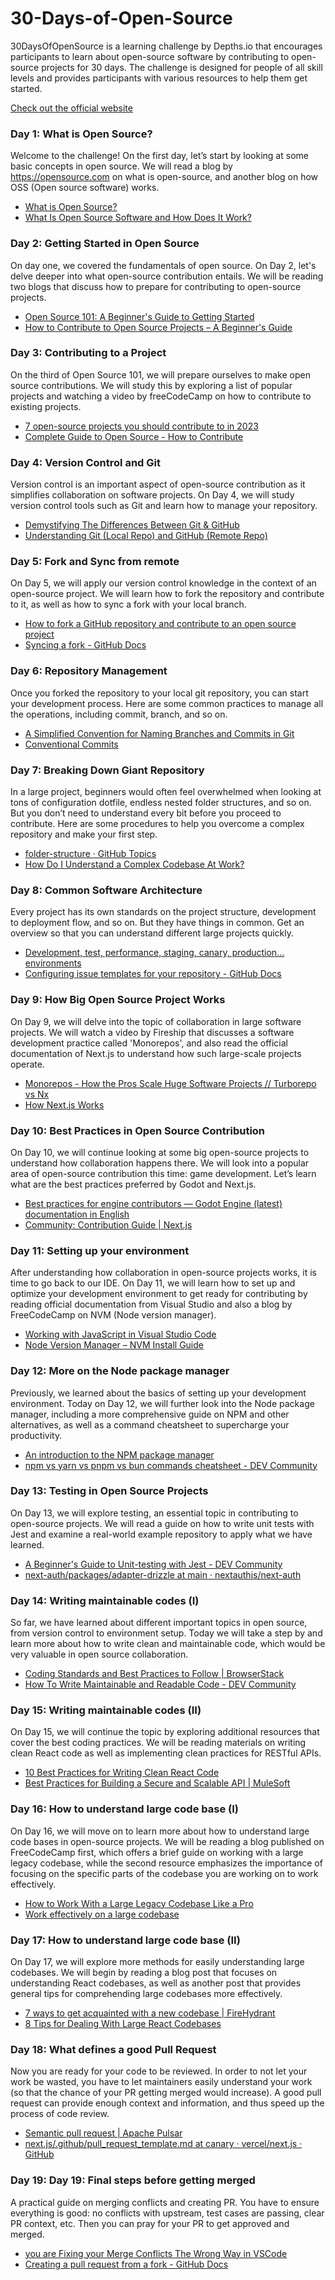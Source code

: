 # 30-Days-of-Open-Source

30DaysOfOpenSource is a learning challenge by Depths.io that encourages participants to learn about open-source software by contributing to open-source projects for 30 days. The challenge is designed for people of all skill levels and provides participants with various resources to help them get started.

[Check out the official website](https://depths.so/events/30daysopensource)

### Day 1: What is Open Source?
Welcome to the challenge! On the first day, let’s start by looking at some basic concepts in open source. We will read a blog by https://opensource.com on what is open-source, and another blog on how OSS (Open source software) works.

- [What is Open Source?](https://opensource.com/resources/what-open-source)
- [What Is Open Source Software and How Does It Work?](https://www.synopsys.com/glossary/what-is-open-source-software.html)

### Day 2: Getting Started in Open Source
On day one, we covered the fundamentals of open source. On Day 2, let's delve deeper into what open-source contribution entails. We will be reading two blogs that discuss how to prepare for contributing to open-source projects.

- [Open Source 101: A Beginner's Guide to Getting Started](https://dev.to/opensauced/open-source-101-a-beginners-guide-to-getting-started-37fb)
- [How to Contribute to Open Source Projects – A Beginner's Guide](https://www.freecodecamp.org/news/how-to-contribute-to-open-source-projects-beginners-guide/)

### Day 3: Contributing to a Project
On the third of Open Source 101, we will prepare ourselves to make open source contributions. We will study this by exploring a list of popular projects and watching a video by freeCodeCamp on how to contribute to existing projects.

- [7 open-source projects you should contribute to in 2023](https://dev.to/github20k/7-open-source-projects-you-should-contribute-to-in-2023-1nph)
- [Complete Guide to Open Source - How to Contribute](https://www.youtube.com/watch?v=yzeVMecydCE&ab_channel=freeCodeCamp.org)

### Day 4: Version Control and Git
Version control is an important aspect of open-source contribution as it simplifies collaboration on software projects. On Day 4, we will study version control tools such as Git and learn how to manage your repository.

- [Demystifying The Differences Between Git & GitHub](https://medium.com/edureka/git-vs-github-67c511d09d3e)
- [Understanding Git (Local Repo) and GitHub (Remote Repo)](https://medium.com/swlh/git-local-repo-and-github-remote-repo-eae1c948fbf5)



### Day 5: Fork and Sync from remote
On Day 5, we will apply our version control knowledge in the context of an open-source project. We will learn how to fork the repository and contribute to it, as well as how to sync a fork with your local branch.

- [How to fork a GitHub repository and contribute to an open source project ](https://sqldbawithabeard.com/2019/11/29/how-to-fork-a-github-repository-and-contribute-to-an-open-source-project/?utm_source=dlvr.it&utm_medium=facebook)
- [Syncing a fork - GitHub Docs](https://docs.github.com/en/pull-requests/collaborating-with-pull-requests/working-with-forks/syncing-a-fork)


### Day 6: Repository Management
Once you forked the repository to your local git repository, you can start your development process. Here are some common practices to manage all the operations, including commit, branch, and so on.

- [A Simplified Convention for Naming Branches and Commits in Git ](https://dev.to/varbsan/a-simplified-convention-for-naming-branches-and-commits-in-git-il4)
- [Conventional Commits](https://www.conventionalcommits.org/en/v1.0.0/)

### Day 7: Breaking Down Giant Repository
In a large project, beginners would often feel overwhelmed when looking at tons of configuration dotfile, endless nested folder structures, and so on. But you don’t need to understand every bit before you proceed to contribute. Here are some procedures to help you overcome a complex repository and make your first step.

- [folder-structure · GitHub Topics](https://github.com/topics/folder-structure)
- [How Do I Understand a Complex Codebase At Work?](https://www.youtube.com/watch?v=FErIfEd3IHI)

### Day 8: Common Software Architecture
Every project has its own standards on the project structure, development to deployment flow, and so on. But they have things in common. Get an overview so that you can understand different large projects quickly.

- [Development, test, performance, staging, canary, production… environments](https://walmyrlimaesilv.medium.com/development-test-performance-staging-canary-production-environments-a26c03509fa8)
- [Configuring issue templates for your repository - GitHub Docs](https://docs.github.com/en/communities/using-templates-to-encourage-useful-issues-and-pull-requests/configuring-issue-templates-for-your-repository)

### Day 9: How Big Open Source Project Works

On Day 9, we will delve into the topic of collaboration in large software projects. We will watch a video by Fireship that discusses a software development practice called 'Monorepos', and also read the official documentation of Next.js to understand how such large-scale projects operate.

- [Monorepos - How the Pros Scale Huge Software Projects // Turborepo vs Nx](https://www.youtube.com/watch?v=9iU_IE6vnJ8&ab_channel=Fireship)
- [How Next.js Works](https://nextjs.org/learn/foundations/how-nextjs-works)

### Day 10: Best Practices in Open Source Contribution
On Day 10, we will continue looking at some big open-source projects to understand how collaboration happens there. We will look into a popular area of open-source contribution this time: game development. Let’s learn what are the best practices preferred by Godot and Next.js.

- [Best practices for engine contributors — Godot Engine (latest) documentation in English](https://docs.godotengine.org/en/latest/contributing/development/best_practices_for_engine_contributors.html)
- [Community: Contribution Guide | Next.js](https://nextjs.org/docs/community/contribution-guide)

### Day 11: Setting up your environment
After understanding how collaboration in open-source projects works, it is time to go back to our IDE. On Day 11, we will learn how to set up and optimize your development environment to get ready for contributing by reading official documentation from Visual Studio and also a blog by FreeCodeCamp on NVM (Node version manager).

- [Working with JavaScript in Visual Studio Code](https://code.visualstudio.com/docs/nodejs/working-with-javascript#_intellisense)
- [Node Version Manager – NVM Install Guide](https://www.freecodecamp.org/news/node-version-manager-nvm-install-guide/)

### Day 12: More on the Node package manager
Previously, we learned about the basics of setting up your development environment. Today on Day 12, we will further look into the Node package manager, including a more comprehensive guide on NPM and other alternatives, as well as a command cheatsheet to supercharge your productivity.

- [An introduction to the NPM package manager](https://nodejs.dev/en/learn/an-introduction-to-the-npm-package-manager/)
- [npm vs yarn vs pnpm vs bun commands cheatsheet - DEV Community](https://dev.to/equiman/npm-vs-yarn-vs-pnpm-commands-cheatsheet-3el8)

### Day 13: Testing in Open Source Projects
On Day 13, we will explore testing, an essential topic in contributing to open-source projects. We will read a guide on how to write unit tests with Jest and examine a real-world example repository to apply what we have learned.

- [A Beginner's Guide to Unit-testing with Jest - DEV Community](https://dev.to/dsasse07/a-beginner-s-guide-to-unit-testing-with-jest-45cc)
- [next-auth/packages/adapter-drizzle at main · nextauthjs/next-auth](https://github.com/nextauthjs/next-auth/tree/main/packages/adapter-drizzle)

### Day 14: Writing maintainable codes (I)
So far, we have learned about different important topics in open source, from version control to environment setup. Today we will take a step by and learn more about how to write clean and maintainable code, which would be very valuable in open source collaboration.

- [Coding Standards and Best Practices to Follow | BrowserStack](https://www.browserstack.com/guide/coding-standards-best-practices)
- [How To Write Maintainable and Readable Code - DEV Community](https://dev.to/devland/clean-code-principles-for-javascript-and-typescript-developers-3kdn)

### Day 15: Writing maintainable codes (II)
On Day 15, we will continue the topic by exploring additional resources that cover the best coding practices. We will be reading materials on writing clean React code as well as implementing clean practices for RESTful APIs.

- [10 Best Practices for Writing Clean React Code](https://www.turing.com/kb/writing-clean-react-code)
- [Best Practices for Building a Secure and Scalable API | MuleSoft](https://www.mulesoft.com/api-university/best-practices-building-secure-and-scalable-api)

### Day 16: How to understand large code base (I)
On Day 16, we will move on to learn more about how to understand large code bases in open-source projects. We will be reading a blog published on FreeCodeCamp first, which offers a brief guide on working with a large legacy codebase, while the second resource emphasizes the importance of focusing on the specific parts of the codebase you are working on to work effectively.

- [How to Work With a Large Legacy Codebase Like a Pro](https://www.freecodecamp.org/news/how-to-work-with-a-large-legacy-codebase/)
- [Work effectively on a large codebase](https://medium.com/@zhaojunzhang/work-effectively-on-a-large-codebase-dc0e2242558a)

### Day 17: How to understand large code base (II)
On Day 17, we will explore more methods for easily understanding large codebases. We will begin by reading a blog post that focuses on understanding React codebases, as well as another post that provides general tips for comprehending large codebases more effectively.

- [7 ways to get acquainted with a new codebase | FireHydrant](https://firehydrant.com/blog/7-ways-to-get-acquainted-with-a-new-codebase/)
- [8 Tips for Dealing With Large React Codebases](https://medium.com/@l_e/8-tips-for-dealing-with-large-react-codebases-aed6235500a4)

### Day 18: What defines a good Pull Request
Now you are ready for your code to be reviewed. In order to not let your work be wasted, you have to let maintainers easily understand your work (so that the chance of your PR getting merged would increase). A good pull request can provide enough context and information, and thus speed up the process of code review.

- [Semantic pull request | Apache Pulsar](https://pulsar.apache.org/contribute/develop-semantic-title/)
- [next.js/.github/pull_request_template.md at canary · vercel/next.js · GitHub](https://github.com/vercel/next.js/blob/canary/.github/pull_request_template.md?plain=1)

### Day 19: Day 19: Final steps before getting merged
A practical guide on merging conflicts and creating PR. You have to ensure everything is good: no conflicts with upstream, test cases are passing, clear PR context, etc. Then you can pray for your PR to get approved and merged.

- [you are Fixing your Merge Conflicts The Wrong Way in VSCode](https://www.youtube.com/watch?v=KuB6hYoLozw)
- [Creating a pull request from a fork - GitHub Docs](https://docs.github.com/en/pull-requests/collaborating-with-pull-requests/proposing-changes-to-your-work-with-pull-requests/creating-a-pull-request-from-a-fork)
